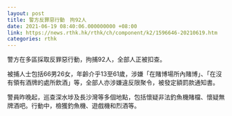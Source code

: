 ```yaml
---
layout: post
title: 警方反罪惡行動　拘92人
date: 2021-06-19 08:40:06.000000000 +08:00
link: https://news.rthk.hk/rthk/ch/component/k2/1596646-20210619.htm
categories: rthk
---
```


警方在多區採取反罪惡行動，拘捕92人，全部人正被扣查。

被捕人士包括66男26女，年齡介乎13至61歲，涉嫌「在賭博場所內賭博」、「在沒有領有酒牌的處所飲酒」等，全部人亦涉嫌違反限聚令，被發定額罰款通知書。

警員昨晚起，巡查深水埗及長沙灣等多個地點，包括懷疑非法釣魚機賭檔、懷疑無牌酒吧。行動中，檢獲釣魚機、遊戲機和烈酒等。
